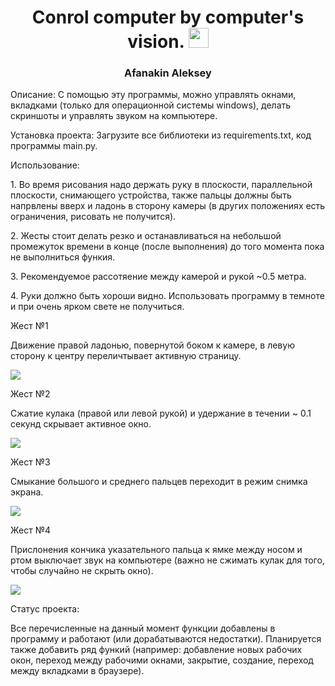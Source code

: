 <h1 align="center">Conrol computer by computer's vision.</a> 
<img src="https://github.com/blackcater/blackcater/raw/main/images/Hi.gif" height="32"/></h1>
<h3 align="center">Afanakin Aleksey</h3>
<p>Описание:
С помощью эту программы, можно управлять окнами, вкладками (только для операционной системы windows), делать скриншоты и управлять звуком на компьютере.</p>
<p>Установка проекта: Загрузите все библиотеки из requirements.txt, код программы main.py.</p>
<p>Использование:</p>
<p> 1. Во время рисования надо держать руку в плоскости, параллельной плоскости, снимающего устройства, также пальцы должны быть напрвлены вверх и ладонь в сторону камеры (в других положениях есть ограничения, рисовать не получится).</p>
<p>  2. Жесты стоит делать резко и останавливаться на небольшой промежуток времени в конце (после выполнения) до того момента пока не выполниться функия.</p>
<p>  3. Рекомендуемое рассотяение между камерой и рукой ~0.5 метра.</p>
<p>  4. Руки должно быть хороши видно. Использовать программу в темноте  и при очень ярком свете не получиться.</p>
<p> Жест №1</p>
<p> Движение правой ладонью, повернутой боком к камере, в левую сторону к центру переличтывает активную страницу.</p>
<p><img src="https://celes.club/pictures/uploads/posts/2023-05/1685203143_celes-club-p-risunok-ruka-sboku-risunok-6.jpg"></p>
<p> Жест №2</p>
<p> Сжатие кулака (правой или левой рукой) и удержание в течении ~ 0.1 секунд скрывает активное окно.</p>
<p><img src="https://img.freepik.com/premium-vector/hand-fist-up-black-color-line-art-vector-design-illustration_521317-1400.jpg"></p>
<p> Жест №3</p>
<p> Смыкание большого и среднего пальцев переходит в режим снимка экрана.</p>
<p><img src="https://encrypted-tbn0.gstatic.com/images?q=tbn:ANd9GcQuFB28JmrUPL4kVAc0mO4xUTb1YsVTqEzRQ1CgU2qwPktzK53q"></p>
<p> Жест №4</p>
<p> Прислонения кончика указательного пальца к ямке между носом и ртом выключает звук на компьютере (важно не сжимать кулак для того, чтобы случайно не скрыть окно).</p>
<p><img src="https://www.shutterstock.com/image-vector/do-not-disturb-icon-please-600nw-2409280625.jpg"></p>
<p> Статус проекта:</p>
<p> Все перечисленные на данный момент функции добавлены в программу и работают (или дорабатываются недостатки). Планируется также добавить ряд функий (например: 
  добавление новых рабочих окон, переход между рабочими окнами, закрытие, создание, переход между вкладками в браузере).</p>

